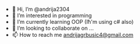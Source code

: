 - 👋 Hi, I’m @andrija2304
- 👀 I’m interested in programming
- 🌱 I’m currently learning OOP (Iћ'm using c# also)
- 💞️ I’m looking to collaborate on ...
- 📫 How to reach me andrijagrbusic4@gmail.com

<!---
andrija2304/andrija2304 is a ✨ special ✨ repository because its `README.md` (this file) appears on your GitHub profile.
You can click the Preview link to take a look at your changes.
--->

